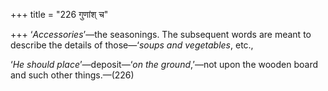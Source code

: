 +++
title = "226 गुणांश् च"

+++
‘*Accessories*’—the seasonings. The subsequent words are meant to
describe the details of those—‘*soups and vegetables*, etc.,

‘*He should place*’—deposit—‘*on the ground*,’—not upon the wooden board
and such other things.—(226)


